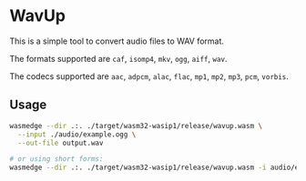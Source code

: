 # WavUp

This is a simple tool to convert audio files to WAV format.

The formats supported are `caf`, `isomp4`, `mkv`, `ogg`, `aiff`, `wav`.

The codecs supported are `aac`, `adpcm`, `alac`, `flac`, `mp1`, `mp2`, `mp3`, `pcm`, `vorbis`.

## Usage

```bash
wasmedge --dir .:. ./target/wasm32-wasip1/release/wavup.wasm \
  --input ./audio/example.ogg \
  --out-file output.wav

# or using short forms:
wasmedge --dir .:. ./target/wasm32-wasip1/release/wavup.wasm -i audio/example.ogg -o output.wav
```
